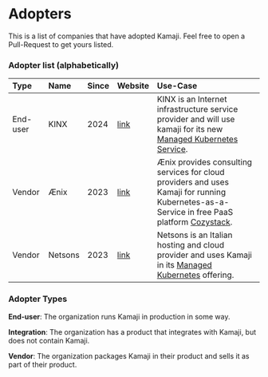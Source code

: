 # Adopters

This is a list of companies that have adopted Kamaji.
Feel free to open a Pull-Request to get yours listed.

### Adopter list (alphabetically)

| Type | Name | Since | Website | Use-Case |
|:-|:-|:-|:-|:-|
| End-user | KINX | 2024 | [link](https://kinx.net/?lang=en) | KINX is an Internet infrastructure service provider and will use kamaji for its new [Managed Kubernetes Service](https://kinx.net/service/cloud/kubernetes/intro/?lang=en). |
| Vendor | Ænix | 2023 | [link](https://aenix.io/) | Ænix provides consulting services for cloud providers and uses Kamaji for running Kubernetes-as-a-Service in free PaaS platform [Cozystack](https://cozystack.io). |
| Vendor | Netsons | 2023 | [link](https://www.netsons.com) | Netsons is an Italian hosting and cloud provider and uses Kamaji in its [Managed Kubernetes](https://www.netsons.com/kubernetes) offering. |

### Adopter Types

**End-user**: The organization runs Kamaji in production in some way.

**Integration**: The organization has a product that integrates with Kamaji, but does not contain Kamaji.

**Vendor**: The organization packages Kamaji in their product and sells it as part of their product.
